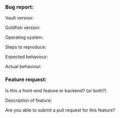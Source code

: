 ### Bug report:

<!-- Prefix issue title with "Bug: <very short summary>" -->

Vault version:

Goldfish version:

Operating system:

Steps to reproduce:

Expected behaviour:

Actual behaviour:




### Feature request:

<!-- Prefix issue title with "Feature request: <very short summary>" -->

Is this a front-end feature or backend? (or both?)

Description of feature:

Are you able to submit a pull request for this feature?


